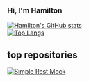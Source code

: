 ### Hi, I'm Hamilton

<!--
**hfantin/hfantin** is a ✨ _special_ ✨ repository because its `README.md` (this file) appears on your GitHub profile.

Here are some ideas to get you started:

- 🔭 I’m currently working on ...
- 🌱 I’m currently learning ...
- 👯 I’m looking to collaborate on ...
- 🤔 I’m looking for help with ...
- 💬 Ask me about ...
- 📫 How to reach me: ...
- 😄 Pronouns: ...
- ⚡ Fun fact: ...
-->
[![Hamilton's GitHub stats](https://github-readme-stats.vercel.app/api?username=hfantin&show_icons=true)](https://github.com/anuraghazra/github-readme-stats)   
[![Top Langs](https://github-readme-stats.vercel.app/api/top-langs/?username=hfantin)](https://github.com/anuraghazra/github-readme-stats)   

## top repositories 
[![Simple Rest Mock](https://github-readme-stats.vercel.app/api/pin/?username=hfantin&repo=simple-rest-mock)](https://github.com/hfantin/simple-rest-mock)
